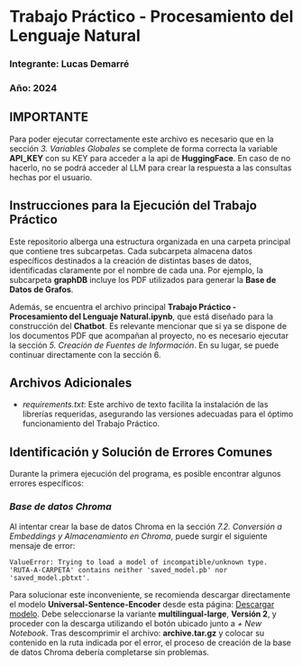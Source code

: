 # Trabajo Práctico - Procesamiento del Lenguaje Natural
### Integrante: Lucas Demarré
### Año: 2024

## **IMPORTANTE**
Para poder ejecutar correctamente este archivo es necesario que en la sección *3. Variables Globales* se complete de forma correcta la variable **API_KEY** con su KEY para acceder a la api de **HuggingFace**. En caso de no hacerlo, no se podrá acceder al LLM para crear la respuesta a las consultas hechas por el usuario. 

## **Instrucciones para la Ejecución del Trabajo Práctico**
Este repositorio alberga una estructura organizada en una carpeta principal que contiene tres subcarpetas. Cada subcarpeta almacena datos específicos destinados a la creación de distintas bases de datos, identificadas claramente por el nombre de cada una. Por ejemplo, la subcarpeta **graphDB** incluye los PDF utilizados para generar la **Base de Datos de Grafos**.

Además, se encuentra el archivo principal **Trabajo Práctico - Procesamiento del Lenguaje Natural.ipynb**, que está diseñado para la construcción del **Chatbot**. Es relevante mencionar que si ya se dispone de los documentos PDF que acompañan al proyecto, no es necesario ejecutar la sección *5. Creación de Fuentes de Información*. En su lugar, se puede continuar directamente con la sección 6.

## **Archivos Adicionales**
* *requirements.txt*: Este archivo de texto facilita la instalación de las librerías requeridas, asegurando las versiones adecuadas para el óptimo funcionamiento del Trabajo Práctico.

## Identificación y Solución de Errores Comunes
Durante la primera ejecución del programa, es posible encontrar algunos errores específicos:

### *Base de datos Chroma*
Al intentar crear la base de datos Chroma en la sección *7.2. Conversión a Embeddings y Almacenamiento en Chroma*, puede surgir el siguiente mensaje de error: 

`ValueError: Trying to load a model of incompatible/unknown type. 'RUTA-A-CARPETA' contains neither 'saved_model.pb' nor 'saved_model.pbtxt'.`

Para solucionar este inconveniente, se recomienda descargar directamente el modelo **Universal-Sentence-Encoder** desde esta página: [Descargar modelo](https://www.kaggle.com/models/google/universal-sentence-encoder/frameworks/tensorFlow2/variations/multilingual-large/versions/2?tfhub-redirect=true). Debe seleccionarse la variante **multilingual-large**, **Versión 2**, y proceder con la descarga utilizando el botón ubicado junto a *+ New Notebook*. Tras descomprimir el archivo: **archive.tar.gz** y colocar su contenido en la ruta indicada por el error, el proceso de creación de la base de datos Chroma debería completarse sin problemas.